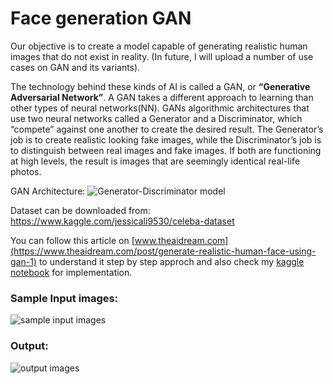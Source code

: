 # Face generation GAN
Our objective is to create a model capable of generating realistic human images that do not exist in reality. (In future, I will upload a number of use cases on GAN and its variants).

The technology behind these kinds of AI is called a GAN, or **“Generative Adversarial Network”**. A GAN takes a different approach to learning than other types of neural networks(NN). GANs algorithmic architectures that use two neural networks called a Generator and a Discriminator, which “compete” against one another to create the desired result. The Generator’s job is to create realistic looking fake images, while the Discriminator’s job is to distinguish between real images and fake images. If both are functioning at high levels, the result is images that are seemingly identical real-life photos.

GAN Architecture: 
![Generator-Discriminator model](https://github.com/nageshsinghc4/Face-generation-GAN/blob/master/0_DUjeBdOFn-89W5WL.png)


Dataset can be downloaded from: https://www.kaggle.com/jessicali9530/celeba-dataset

You can follow this article on [www.theaidream.com](https://www.theaidream.com/post/generate-realistic-human-face-using-gan-1) to understand it step by step approch and also check my [kaggle notebook](https://www.kaggle.com/nageshsingh/generate-realistic-human-face-using-gan) for implementation.

### Sample Input images:

![sample input images](https://github.com/nageshsinghc4/Face-generation-GAN/blob/master/Capture.PNG)


### Output:

![output images](https://github.com/nageshsinghc4/Face-generation-GAN/blob/master/visual%20(2).gif)
